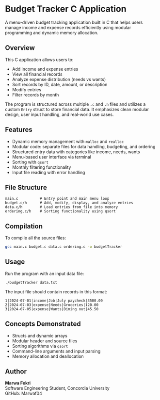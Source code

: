 # Budget Tracker C Application
A menu-driven budget tracking application built in C that helps users manage income and expense records efficiently using modular programming and dynamic memory allocation.

## Overview

This C application allows users to:
- Add income and expense entries
- View all financial records
- Analyze expense distribution (needs vs wants)
- Sort records by ID, date, amount, or description
- Modify entries
- Filter records by month

The program is structured across multiple `.c` and `.h` files and utilizes a custom `Entry` struct to store financial data. It emphasizes clean modular design, user input handling, and real-world use cases.

## Features

- Dynamic memory management with `malloc` and `realloc`
- Modular code: separate files for data handling, budgeting, and ordering
- Structured entry data with categories like income, needs, wants
- Menu-based user interface via terminal
- Sorting with `qsort`
- Monthly filtering functionality
- Input file reading with error handling

## File Structure

```
main.c          # Entry point and main menu loop
budget.c/h      # Add, modify, display, and analyze entries
data.c/h        # Load entries from file into memory
ordering.c/h    # Sorting functionality using qsort
```

## Compilation

To compile all the source files:

```bash
gcc main.c budget.c data.c ordering.c -o budgetTracker
```

## Usage

Run the program with an input data file:

```bash
./budgetTracker data.txt
```

The input file should contain records in this format:

```
1|2024-07-01|income|Job|July paycheck|3500.00
2|2024-07-03|expense|Needs|Groceries|120.00
3|2024-07-05|expense|Wants|Dining out|45.50
```

## Concepts Demonstrated

- Structs and dynamic arrays
- Modular header and source files
- Sorting algorithms via `qsort`
- Command-line arguments and input parsing
- Memory allocation and deallocation

## Author

**Marwa Fekri**  
Software Engineering Student, Concordia University  
GitHub: Marwaf04
